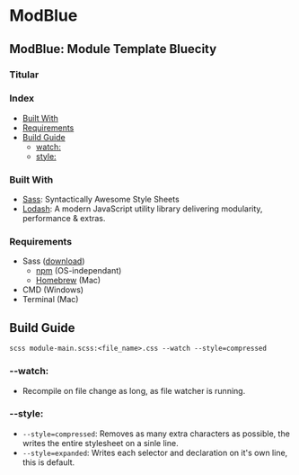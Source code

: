 # ModBlue

## ModBlue: Module Template Bluecity

### Titular

### Index

- [Built With](#built-with)
- [Requirements](#requirements)
- [Build Guide](#build-guide)
  - [watch:](#--watch-)
  - [style:](#--style-)

### Built With

- [Sass](https://sass-lang.com/): Syntactically Awesome Style Sheets
- [Lodash](https://lodash.com/): A modern JavaScript utility library delivering modularity, performance & extras.

### Requirements

- Sass ([download](https://sass-lang.com/install))
  - [npm](https://npmjs.com/get-npm) (OS-independant)
  - [Homebrew](https://brew.sh/index_da) (Mac)
- CMD (Windows)
- Terminal (Mac)

## Build Guide

`scss module-main.scss:<file_name>.css --watch --style=compressed`

### --watch:

- Recompile on file change as long, as file watcher is running.

### --style:

- `--style=compressed`: Removes as many extra characters as possible, the writes the entire stylesheet on a sinle line.
- `--style=expanded`: Writes each selector and declaration on it's own line, this is default.
